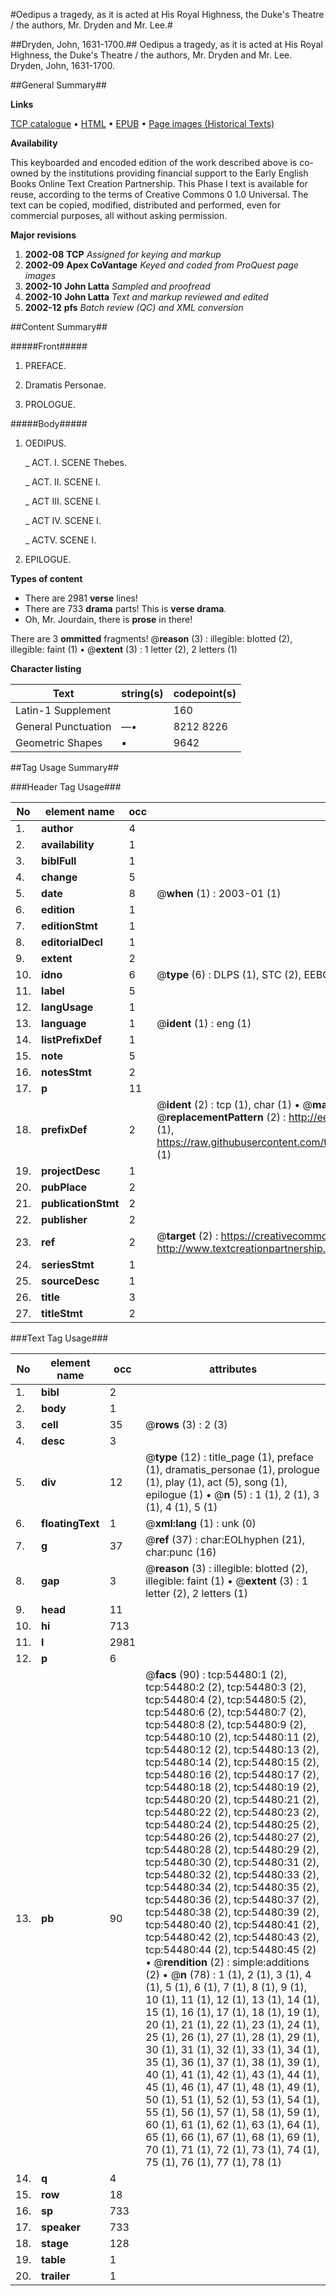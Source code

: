 #Oedipus a tragedy, as it is acted at His Royal Highness, the Duke's Theatre / the authors, Mr. Dryden and Mr. Lee.#

##Dryden, John, 1631-1700.##
Oedipus a tragedy, as it is acted at His Royal Highness, the Duke's Theatre / the authors, Mr. Dryden and Mr. Lee.
Dryden, John, 1631-1700.

##General Summary##

**Links**

[TCP catalogue](http://www.ota.ox.ac.uk/tcp/)  • 
[HTML](http://tei.it.ox.ac.uk/tcp/Texts-HTML/free/A36/A36657.html)  • 
[EPUB](http://tei.it.ox.ac.uk/tcp/Texts-EPUB/free/A36/A36657.epub) • 
[Page images (Historical Texts)](https://data.historicaltexts.jisc.ac.uk/view?pubId=eebo-12123795e&pageId=eebo-12123795e-54480-1)

**Availability**

This keyboarded and encoded edition of the
	       work described above is co-owned by the institutions
	       providing financial support to the Early English Books
	       Online Text Creation Partnership. This Phase I text is
	       available for reuse, according to the terms of Creative
	       Commons 0 1.0 Universal. The text can be copied,
	       modified, distributed and performed, even for
	       commercial purposes, all without asking permission.

**Major revisions**

1. __2002-08__ __TCP__ *Assigned for keying and markup*
1. __2002-09__ __Apex CoVantage__ *Keyed and coded from ProQuest page images*
1. __2002-10__ __John Latta__ *Sampled and proofread*
1. __2002-10__ __John Latta__ *Text and markup reviewed and edited*
1. __2002-12__ __pfs__ *Batch review (QC) and XML conversion*

##Content Summary##

#####Front#####

1. PREFACE.

1. Dramatis Personae.

1. PROLOGUE.

#####Body#####

1. OEDIPUS.

    _ ACT. I. SCENE Thebes.

    _ ACT. II. SCENE I.

    _ ACT III. SCENE I.

    _ ACT IV. SCENE I.

    _ ACTV. SCENE I.

1. EPILOGUE.

**Types of content**

  * There are 2981 **verse** lines!
  * There are 733 **drama** parts! This is **verse drama**.
  * Oh, Mr. Jourdain, there is **prose** in there!

There are 3 **ommitted** fragments! 
 @__reason__ (3) : illegible: blotted (2), illegible: faint (1)  •  @__extent__ (3) : 1 letter (2), 2 letters (1)

**Character listing**


|Text|string(s)|codepoint(s)|
|---|---|---|
|Latin-1 Supplement| |160|
|General Punctuation|—•|8212 8226|
|Geometric Shapes|▪|9642|

##Tag Usage Summary##

###Header Tag Usage###

|No|element name|occ|attributes|
|---|---|---|---|
|1.|__author__|4||
|2.|__availability__|1||
|3.|__biblFull__|1||
|4.|__change__|5||
|5.|__date__|8| @__when__ (1) : 2003-01 (1)|
|6.|__edition__|1||
|7.|__editionStmt__|1||
|8.|__editorialDecl__|1||
|9.|__extent__|2||
|10.|__idno__|6| @__type__ (6) : DLPS (1), STC (2), EEBO-CITATION (1), OCLC (1), VID (1)|
|11.|__label__|5||
|12.|__langUsage__|1||
|13.|__language__|1| @__ident__ (1) : eng (1)|
|14.|__listPrefixDef__|1||
|15.|__note__|5||
|16.|__notesStmt__|2||
|17.|__p__|11||
|18.|__prefixDef__|2| @__ident__ (2) : tcp (1), char (1)  •  @__matchPattern__ (2) : ([0-9\-]+):([0-9IVX]+) (1), (.+) (1)  •  @__replacementPattern__ (2) : http://eebo.chadwyck.com/downloadtiff?vid=$1&page=$2 (1), https://raw.githubusercontent.com/textcreationpartnership/Texts/master/tcpchars.xml#$1 (1)|
|19.|__projectDesc__|1||
|20.|__pubPlace__|2||
|21.|__publicationStmt__|2||
|22.|__publisher__|2||
|23.|__ref__|2| @__target__ (2) : https://creativecommons.org/publicdomain/zero/1.0/ (1), http://www.textcreationpartnership.org/docs/. (1)|
|24.|__seriesStmt__|1||
|25.|__sourceDesc__|1||
|26.|__title__|3||
|27.|__titleStmt__|2||


###Text Tag Usage###

|No|element name|occ|attributes|
|---|---|---|---|
|1.|__bibl__|2||
|2.|__body__|1||
|3.|__cell__|35| @__rows__ (3) : 2 (3)|
|4.|__desc__|3||
|5.|__div__|12| @__type__ (12) : title_page (1), preface (1), dramatis_personae (1), prologue (1), play (1), act (5), song (1), epilogue (1)  •  @__n__ (5) : 1 (1), 2 (1), 3 (1), 4 (1), 5 (1)|
|6.|__floatingText__|1| @__xml:lang__ (1) : unk (0)|
|7.|__g__|37| @__ref__ (37) : char:EOLhyphen (21), char:punc (16)|
|8.|__gap__|3| @__reason__ (3) : illegible: blotted (2), illegible: faint (1)  •  @__extent__ (3) : 1 letter (2), 2 letters (1)|
|9.|__head__|11||
|10.|__hi__|713||
|11.|__l__|2981||
|12.|__p__|6||
|13.|__pb__|90| @__facs__ (90) : tcp:54480:1 (2), tcp:54480:2 (2), tcp:54480:3 (2), tcp:54480:4 (2), tcp:54480:5 (2), tcp:54480:6 (2), tcp:54480:7 (2), tcp:54480:8 (2), tcp:54480:9 (2), tcp:54480:10 (2), tcp:54480:11 (2), tcp:54480:12 (2), tcp:54480:13 (2), tcp:54480:14 (2), tcp:54480:15 (2), tcp:54480:16 (2), tcp:54480:17 (2), tcp:54480:18 (2), tcp:54480:19 (2), tcp:54480:20 (2), tcp:54480:21 (2), tcp:54480:22 (2), tcp:54480:23 (2), tcp:54480:24 (2), tcp:54480:25 (2), tcp:54480:26 (2), tcp:54480:27 (2), tcp:54480:28 (2), tcp:54480:29 (2), tcp:54480:30 (2), tcp:54480:31 (2), tcp:54480:32 (2), tcp:54480:33 (2), tcp:54480:34 (2), tcp:54480:35 (2), tcp:54480:36 (2), tcp:54480:37 (2), tcp:54480:38 (2), tcp:54480:39 (2), tcp:54480:40 (2), tcp:54480:41 (2), tcp:54480:42 (2), tcp:54480:43 (2), tcp:54480:44 (2), tcp:54480:45 (2)  •  @__rendition__ (2) : simple:additions (2)  •  @__n__ (78) : 1 (1), 2 (1), 3 (1), 4 (1), 5 (1), 6 (1), 7 (1), 8 (1), 9 (1), 10 (1), 11 (1), 12 (1), 13 (1), 14 (1), 15 (1), 16 (1), 17 (1), 18 (1), 19 (1), 20 (1), 21 (1), 22 (1), 23 (1), 24 (1), 25 (1), 26 (1), 27 (1), 28 (1), 29 (1), 30 (1), 31 (1), 32 (1), 33 (1), 34 (1), 35 (1), 36 (1), 37 (1), 38 (1), 39 (1), 40 (1), 41 (1), 42 (1), 43 (1), 44 (1), 45 (1), 46 (1), 47 (1), 48 (1), 49 (1), 50 (1), 51 (1), 52 (1), 53 (1), 54 (1), 55 (1), 56 (1), 57 (1), 58 (1), 59 (1), 60 (1), 61 (1), 62 (1), 63 (1), 64 (1), 65 (1), 66 (1), 67 (1), 68 (1), 69 (1), 70 (1), 71 (1), 72 (1), 73 (1), 74 (1), 75 (1), 76 (1), 77 (1), 78 (1)|
|14.|__q__|4||
|15.|__row__|18||
|16.|__sp__|733||
|17.|__speaker__|733||
|18.|__stage__|128||
|19.|__table__|1||
|20.|__trailer__|1||

